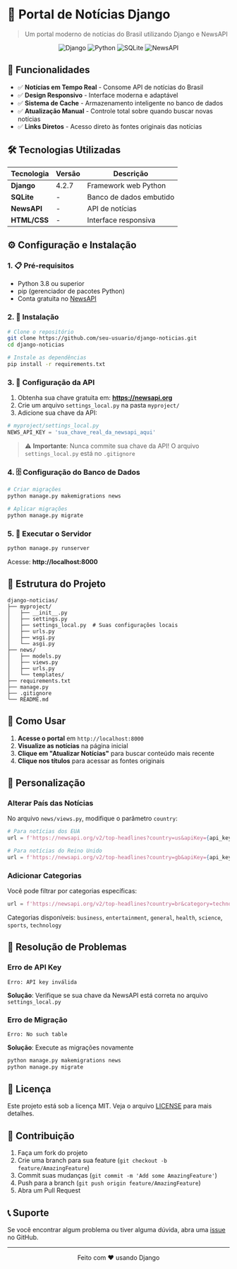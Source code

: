 ﻿# 📰 Portal de Notícias Django

> Um portal moderno de notícias do Brasil utilizando Django e NewsAPI

<p align="center">
  <img src="https://img.shields.io/badge/Django-4.2.7-green?style=for-the-badge&logo=django" alt="Django">
  <img src="https://img.shields.io/badge/Python-3.8+-blue?style=for-the-badge&logo=python" alt="Python">
  <img src="https://img.shields.io/badge/SQLite-Database-orange?style=for-the-badge&logo=sqlite" alt="SQLite">
  <img src="https://img.shields.io/badge/NewsAPI-Integration-red?style=for-the-badge" alt="NewsAPI">
</p>

## 🚀 Funcionalidades

- ✅ **Notícias em Tempo Real** - Consome API de notícias do Brasil
- ✅ **Design Responsivo** - Interface moderna e adaptável
- ✅ **Sistema de Cache** - Armazenamento inteligente no banco de dados
- ✅ **Atualização Manual** - Controle total sobre quando buscar novas notícias
- ✅ **Links Diretos** - Acesso direto às fontes originais das notícias

## 🛠️ Tecnologias Utilizadas

| Tecnologia | Versão | Descrição |
|------------|--------|-----------|
| **Django** | 4.2.7 | Framework web Python |
| **SQLite** | - | Banco de dados embutido |
| **NewsAPI** | - | API de notícias |
| **HTML/CSS** | - | Interface responsiva |

## ⚙️ Configuração e Instalação

### 1. 📋 Pré-requisitos

- Python 3.8 ou superior
- pip (gerenciador de pacotes Python)
- Conta gratuita no [NewsAPI](https://newsapi.org)

### 2. 🔧 Instalação

```bash
# Clone o repositório
git clone https://github.com/seu-usuario/django-noticias.git
cd django-noticias

# Instale as dependências
pip install -r requirements.txt
```

### 3. 🔑 Configuração da API

1. Obtenha sua chave gratuita em: **https://newsapi.org**
2. Crie um arquivo `settings_local.py` na pasta `myproject/`
3. Adicione sua chave da API:

```python
# myproject/settings_local.py
NEWS_API_KEY = 'sua_chave_real_da_newsapi_aqui'
```

> ⚠️ **Importante**: Nunca commite sua chave da API! O arquivo `settings_local.py` está no `.gitignore`

### 4. 🗄️ Configuração do Banco de Dados

```bash
# Criar migrações
python manage.py makemigrations news

# Aplicar migrações
python manage.py migrate
```

### 5. 🚀 Executar o Servidor

```bash
python manage.py runserver
```

Acesse: **http://localhost:8000**

## 📁 Estrutura do Projeto

```
django-noticias/
├── myproject/
│   ├── __init__.py
│   ├── settings.py
│   ├── settings_local.py  # Suas configurações locais
│   ├── urls.py
│   ├── wsgi.py
│   └── asgi.py
├── news/
│   ├── models.py
│   ├── views.py
│   ├── urls.py
│   └── templates/
├── requirements.txt
├── manage.py
├── .gitignore
└── README.md
```

## 🎯 Como Usar

1. **Acesse o portal** em `http://localhost:8000`
2. **Visualize as notícias** na página inicial
3. **Clique em "Atualizar Notícias"** para buscar conteúdo mais recente
4. **Clique nos títulos** para acessar as fontes originais

## 🔧 Personalização

### Alterar País das Notícias

No arquivo `news/views.py`, modifique o parâmetro `country`:

```python
# Para notícias dos EUA
url = f'https://newsapi.org/v2/top-headlines?country=us&apiKey={api_key}'

# Para notícias do Reino Unido
url = f'https://newsapi.org/v2/top-headlines?country=gb&apiKey={api_key}'
```

### Adicionar Categorias

Você pode filtrar por categorias específicas:

```python
url = f'https://newsapi.org/v2/top-headlines?country=br&category=technology&apiKey={api_key}'
```

Categorias disponíveis: `business`, `entertainment`, `general`, `health`, `science`, `sports`, `technology`

## 🐛 Resolução de Problemas

### Erro de API Key
```
Erro: API key inválida
```
**Solução**: Verifique se sua chave da NewsAPI está correta no arquivo `settings_local.py`

### Erro de Migração
```
Erro: No such table
```
**Solução**: Execute as migrações novamente
```bash
python manage.py makemigrations news
python manage.py migrate
```

## 📝 Licença

Este projeto está sob a licença MIT. Veja o arquivo [LICENSE](LICENSE) para mais detalhes.

## 🤝 Contribuição

1. Faça um fork do projeto
2. Crie uma branch para sua feature (`git checkout -b feature/AmazingFeature`)
3. Commit suas mudanças (`git commit -m 'Add some AmazingFeature'`)
4. Push para a branch (`git push origin feature/AmazingFeature`)
5. Abra um Pull Request

## 📞 Suporte

Se você encontrar algum problema ou tiver alguma dúvida, abra uma [issue](https://github.com/seu-usuario/django-noticias/issues) no GitHub.

---

<p align="center">
  Feito com ❤️ usando Django
</p>